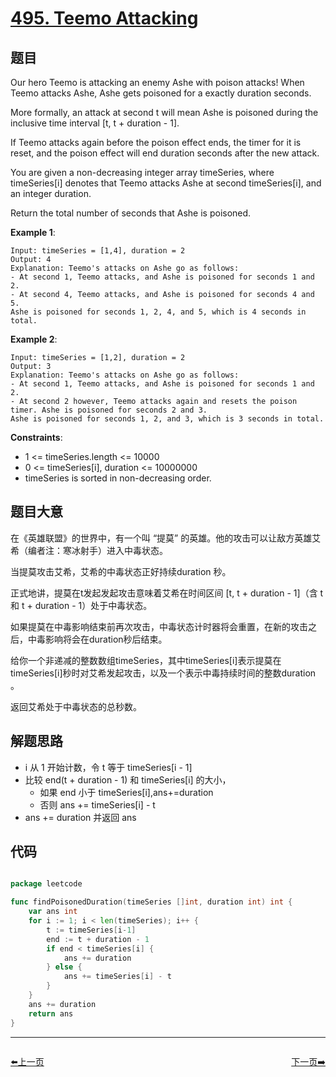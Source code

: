 # [495. Teemo Attacking](https://leetcode.com/problems/teemo-attacking/)


## 题目

Our hero Teemo is attacking an enemy Ashe with poison attacks! When Teemo attacks Ashe, Ashe gets poisoned for a exactly duration seconds. 

More formally, an attack at second t will mean Ashe is poisoned during the inclusive time interval [t, t + duration - 1].

If Teemo attacks again before the poison effect ends, the timer for it is reset, and the poison effect will end duration seconds after the new attack.

You are given a non-decreasing integer array timeSeries, where timeSeries[i] denotes that Teemo attacks Ashe at second timeSeries[i], and an integer duration.

Return the total number of seconds that Ashe is poisoned.

**Example 1**:
```
Input: timeSeries = [1,4], duration = 2
Output: 4
Explanation: Teemo's attacks on Ashe go as follows:
- At second 1, Teemo attacks, and Ashe is poisoned for seconds 1 and 2.
- At second 4, Teemo attacks, and Ashe is poisoned for seconds 4 and 5.
Ashe is poisoned for seconds 1, 2, 4, and 5, which is 4 seconds in total.
```

**Example 2**:
```
Input: timeSeries = [1,2], duration = 2
Output: 3
Explanation: Teemo's attacks on Ashe go as follows:
- At second 1, Teemo attacks, and Ashe is poisoned for seconds 1 and 2.
- At second 2 however, Teemo attacks again and resets the poison timer. Ashe is poisoned for seconds 2 and 3.
Ashe is poisoned for seconds 1, 2, and 3, which is 3 seconds in total.
```

**Constraints**:

- 1 <= timeSeries.length <= 10000
- 0 <= timeSeries[i], duration <= 10000000
- timeSeries is sorted in non-decreasing order.

## 题目大意

在《英雄联盟》的世界中，有一个叫 “提莫” 的英雄。他的攻击可以让敌方英雄艾希（编者注：寒冰射手）进入中毒状态。

当提莫攻击艾希，艾希的中毒状态正好持续duration 秒。

正式地讲，提莫在t发起发起攻击意味着艾希在时间区间 [t, t + duration - 1]（含 t 和 t + duration - 1）处于中毒状态。

如果提莫在中毒影响结束前再次攻击，中毒状态计时器将会重置，在新的攻击之后，中毒影响将会在duration秒后结束。

给你一个非递减的整数数组timeSeries，其中timeSeries[i]表示提莫在timeSeries[i]秒时对艾希发起攻击，以及一个表示中毒持续时间的整数duration 。

返回艾希处于中毒状态的总秒数。

## 解题思路

- i 从 1 开始计数，令 t 等于 timeSeries[i - 1]
- 比较 end(t + duration - 1) 和 timeSeries[i] 的大小，
  - 如果 end 小于 timeSeries[i],ans+=duration
  - 否则 ans += timeSeries[i] - t
- ans += duration 并返回 ans

## 代码

```go

package leetcode

func findPoisonedDuration(timeSeries []int, duration int) int {
	var ans int
	for i := 1; i < len(timeSeries); i++ {
		t := timeSeries[i-1]
		end := t + duration - 1
		if end < timeSeries[i] {
			ans += duration
		} else {
			ans += timeSeries[i] - t
		}
	}
	ans += duration
	return ans
}

```


----------------------------------------------
<div style="display: flex;justify-content: space-between;align-items: center;">
<p><a href="https://books.halfrost.com/leetcode/ChapterFour/0400~0499/0494.Target-Sum/">⬅️上一页</a></p>
<p><a href="https://books.halfrost.com/leetcode/ChapterFour/0400~0499/0496.Next-Greater-Element-I/">下一页➡️</a></p>
</div>
